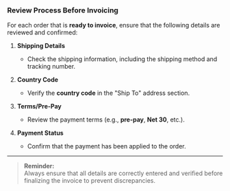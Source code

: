### Review Process Before Invoicing

For each order that is **ready to invoice**, ensure that the following details are reviewed and confirmed:

1. **Shipping Details**
   - Check the shipping information, including the shipping method and tracking number.

2. **Country Code**
   - Verify the **country code** in the "Ship To" address section.

3. **Terms/Pre-Pay**
   - Review the payment terms (e.g., **pre-pay**, **Net 30**, etc.).

4. **Payment Status**
   - Confirm that the payment has been applied to the order.

---

> **Reminder:**  
> Always ensure that all details are correctly entered and verified before finalizing the invoice to prevent discrepancies.

